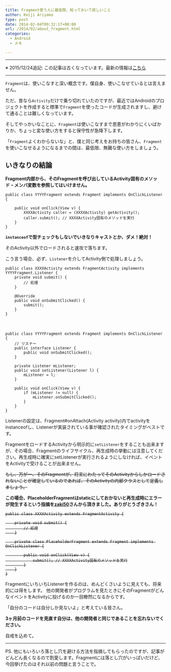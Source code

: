 ```yaml
---
title: Fragment使う人に最低限、知っておいて欲しいこと
author: Keiji Ariyama
type: post
date: 2014-02-04T09:32:17+00:00
url: /2014/02/about_fragment.html
categories:
  - Android
  - メモ

---
```

* * *

※ 2015/12/24追記: この記事は古くなっています。最新の情報は[こちら][1]

* * *

`Fragment`は、使いこなすと深い概念です。僕自身、使いこなせているとは言えません。

ただ、昔なら`Activity`だけで乗り切れていたのですが、最近ではAndroidのプロジェクトを作成すると標準で`Fragment`を使ったコードが生成されますし、避けて通ることは難しくなっています。

そしてやっかいなことに、`Fragment`は使いこなすまで恩恵がわかりにくいばかりか、ちょっと変な使い方をすると保守性が急降下します。

「`Fragment`よくわからないな」と、僕と同じ考えをお持ちの皆さん、`Fragment`を使いこなせるようになるまでの間は、最低限、無難な使い方をしましょう。 <!--more-->

## いきなりの結論

**Fragment内部から、そのFragmentを呼び出しているActivity固有のメソッド・メンバ変数を参照してはいけません。**

    public class YYYYFragment extends Fragment implements OnClickListener {
    
        public void onClick(View v) {
            XXXXActivity caller = (XXXXActivity) getActivity();
            caller.submit(); // XXXXActivity固有のメソッドを実行
        }
    }
    

**`instanceof`で型チェックもしないでいきなりキャストとか、ダメ！絶対！**

そのActivity以外でロードされると速攻で落ちます。

こう言う場合、必ず、`Listener`を介してActivity側で処理しましょう。

    public class XXXXActivity extends FragmentActivity implements YYYYFragment.Listener {
        private void submit() {
            // 処理
        }
    
        @Override
        public void onSubmitClicked() {
            submit();
        }
    }
    

　

    public class YYYYFragment extends Fragment implements OnClickListener {
        // リスナー
        public interface Listener {
            public void onSubmitClicked();
        }
    
        private Listener mListener;
        public void setListener(Listener l) {
            mListener = l;
        }
    
        public void onClick(View v) {
            if (mListener != null) {
                mListener.onSubmitClicked();
            }
        }
    }
    

Listenerの設定は、Fragment#onAttach(Activity activity)内でactivityをinstanceofし、Listenerが実装されている事が確認されたタイミングがベストです。

FragmentをロードするActivityから明示的に`setListener`をすることも出来ますが、その場合、Fragmentのライフサイクル、再生成時の挙動には注意してください。再生成時に確実にsetListenerが実行されるようにしなければ、イベントをActivityで受けることが出来ません。

<s>もし、万が一、そのFragmentが、将来にわたってそのActivityからしかロードされないことが確定しているのであれば、そのActivityの内部クラスとして定義しましょう。</s>

**この場合、PlaceholderFragmentはstaticにしておかないと再生成時にエラーが発生するという指摘を<a href="https://twitter.com/zaki50" target="_blank">zaki50</a>さんから頂きました。ありがとうざきさん！**

<s>

    public class XXXXActivity extends FragmentActivity {
    
        private void submit() {
            // 処理
        }
    
        private class PlaceholderFragment extends Fragment implements OnClickListener {
    
            public void onClick(View v) {
                submit(); // XXXXActivity固有のメソッドを実行
            }
        }
    }
    

</s>

FragmentにいちいちListenerを作るのは、めんどくさいように見えても、将来的には得をします。 他の開発者がプログラムを見たときにそのFragmentがどんなイベントをActivityに投げるのか一目瞭然になるからです。

「自分のコードは自分しか見ないよ」と考えている皆さん。

**3ヶ月前のコードを見直す自分は、他の開発者と同じであることを忘れないでください。**

自戒を込めて。

* * *

PS. 他にもいろいろ落とし穴を避ける方法を指摘してもらったのですが、記事がどんどん長くなるので割愛します。Fragmentには落とし穴がいっぱいだけど、今回挙げたのはそれ以前の問題と言うことで。

 [1]: https://blog.keiji.dev/2015/12/mincomi-adventcalendar-24.html
